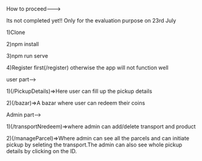 How to proceed--->

Its not completed yet!! Only for the evaluation purpose on 23rd July

1)Clone

2)npm install

3)npm run serve

4)Register first(/register) otherwise the app will not function well

user part-->

   1)(/PickupDetails)=>Here user can fill up the pickup details
   
   2)(/bazar)=>A bazar where user can redeem their coins
   
Admin part-->

   1)(/transportNredeem)=>where admin can add/delete transport and product
   
   2)(/manageParcel)=>Where admin can see all the parcels and can initiate pickup by seleting the transport.The admin can also see whole pickup details by clicking on the ID.

